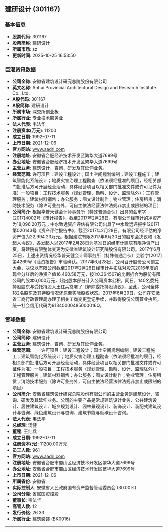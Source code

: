 ## 建研设计 (301167)

### 基本信息

- **股票代码**: 301167
- **股票简称**: 建研设计
- **所属市场**: sz
- **更新时间**: 2025-10-25 16:53:50

### 巨潮资讯数据

- **公司全称**: 安徽省建筑设计研究总院股份有限公司
- **英文名称**: Anhui Provincial Architectural Design and Research Institute Co., Ltd.
- **A股代码**: 301167
- **A股简称**: 建研设计
- **所属市场**: 深交所创业板
- **所属行业**: 专业技术服务业
- **法人代表**: 韦法华
- **注册资本(万元)**: 11200
- **成立日期**: 1992-07-11
- **上市日期**: 2021-12-06
- **官方网站**: www.aadri.com
- **注册地址**: 安徽省合肥经济技术开发区繁华大道7699号
- **办公地址**: 安徽省合肥经济技术开发区繁华大道7699号
- **主营业务**: 建筑设计、咨询、研发及其延伸业务。
- **经营范围**: 许可项目：建设工程设计；国土空间规划编制；建设工程施工；建筑智能化系统设计；地质灾害治理工程勘查（依法须经批准的项目，经相关部门批准后方可开展经营活动，具体经营项目以相关部门批准文件或许可证件为准）一般项目：工程技术服务（规划管理、勘察、设计、监理除外）；工程管理服务；建筑材料销售；办公服务；图文设计制作；物业管理；住房租赁；消防技术服务（除许可业务外，可自主依法经营法律法规非禁止或限制的项目）
- **公司简介**: 根据华普天健会计师事务所（特殊普通合伙）出具的会审字[2017]4002号《审计报告》，截至2017年2月28日，有限公司经审计的净资产为18,096.20万元；中水致远资产评估有限公司出具了中水致远评报字[2017]第020143号《资产评估报告书》，截至2017年2月28日，有限公司经评估的净资产值为22,994.23万元。根据建院有限2017年6月20日的股东会决议和《发起人协议》，各发起人以2017年2月28日为基准日的经审计建院有限净资产出资，将建院有限整体变更为安徽省建筑设计研究院股份有限公司。2017年6月25日，上述出资情况经华普天健会计师事务所（特殊普通合伙）会验字[2017]第4269号《验资报告》审验确认。2017年6月28日，公司召开股份公司创立大会，决议以有限公司截至2017年2月28日经审计并扣除对股东2016年度的现金分红后的净资产值16,460.58万元，按1:0.364507的比例折合为股份有限公司的股本6,000万元，超出股本部分计入公司资本公积。同日，140名委托持股股东与受托持股人王红兵签署了《解除委托持股协议》，至此，公司全体182名股东及其持股情况还原至实际股权状态。2017年6月29日，公司在安徽省工商行政管理局办理了相关工商变更登记手续，并取得股份公司营业执照。统一社会信用代码为91340000485000016Q。

### 雪球数据

- **公司全称**: 安徽省建筑设计研究总院股份有限公司
- **公司简称**: 建研设计
- **主营业务**: 建筑设计、咨询、研发及其延伸业务。
- **经营范围**: 　　许可项目：建设工程设计；国土空间规划编制；建设工程施工；建筑智能化系统设计；地质灾害治理工程勘查（依法须经批准的项目，经相关部门批准后方可开展经营活动，具体经营项目以相关部门批准文件或许可证件为准）一般项目：工程技术服务（规划管理、勘察、设计、监理除外）；工程管理服务；建筑材料销售；办公服务；图文设计制作；物业管理；住房租赁；消防技术服务（除许可业务外，可自主依法经营法律法规非禁止或限制的项目）
- **公司简介**: 安徽省建筑设计研究总院股份有限公司的主营业务是建筑设计、咨询、研发及其延伸业务。公司的主要产品是常规建筑设计业务、公共建筑设计、居住建筑设计、城乡规划设计、园林景观设计、装饰设计、装配式建筑设计与咨询、绿色建筑设计与咨询、建筑节能与低碳设计咨询。
- **法人代表**: 韦法华
- **总经理**: 汤健
- **董秘**: 王红兵
- **成立日期**: 1992-07-11
- **注册资本(元)**: 11200.00万元
- **员工人数**: 961
- **官方网站**: www.aadri.com
- **注册地址**: 安徽省合肥市蜀山区经济技术开发区繁华大道7699号
- **办公地址**: 安徽省合肥市蜀山区经济技术开发区繁华大道7699号
- **上市日期**: 2021-12-06
- **所属省份**: 安徽省
- **实际控制人**: 安徽省人民政府国有资产监督管理委员会 (30.00%)
- **公司分类**: 省属国资控股
- **董事长**: 韦法华
- **高管人数**: 12
- **发行价格**: 26.33
- **所属行业**: 建筑装饰 (BK0016)

---
